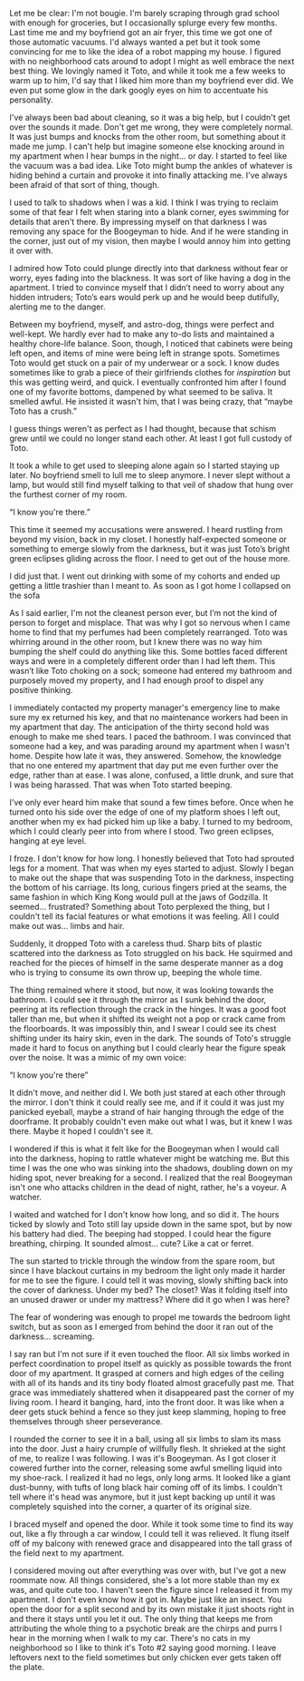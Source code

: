 Let me be clear: I'm not bougie. I'm barely scraping through grad school with enough for groceries, but I occasionally splurge every few months. Last time me and my boyfriend got an air fryer, this time we got one of those automatic vacuums. I'd always wanted a pet but it took some convincing for me to like the idea of a robot mapping my house. I figured with no neighborhood cats around to adopt I might as well embrace the next best thing. We lovingly named it Toto, and while it took me a few weeks to warm up to him, I'd say that I liked him more than my boyfriend ever did. We even put some glow in the dark googly eyes on him to accentuate his personality. 

I've always been bad about cleaning, so it was a big help, but I couldn't get over the sounds it made. Don't get me wrong, they were completely normal. It was just bumps and knocks from the other room, but something about it made me jump. I can't help but imagine someone else knocking around in my apartment when I hear bumps in the night… or day. I started to feel like the vacuum was a bad idea. Like Toto might bump the ankles of whatever is hiding behind a curtain and provoke it into finally attacking me. I've always been afraid of that sort of thing, though.

I used to talk to shadows when I was a kid. I think I was trying to reclaim some of that fear I felt when staring into a blank corner, eyes swimming for details that aren't there. By impressing myself on that darkness I was removing any space for the Boogeyman to hide. And if he were standing in the corner, just out of my vision, then maybe I would annoy him into getting it over with.

I admired how Toto could plunge directly into that darkness without fear or worry, eyes fading into the blackness. It was sort of like having a dog in the apartment. I tried to convince myself that I didn’t need to worry about any hidden intruders; Toto’s ears would perk up and he would beep dutifully, alerting me to the danger. 

Between my boyfriend, myself, and astro-dog, things were perfect and well-kept. We hardly ever had to make any to-do lists and maintained a healthy chore-life balance. Soon, though, I noticed that cabinets were being left open, and items of mine were being left in strange spots. Sometimes Toto would get stuck on a pair of my underwear or a sock. I know dudes sometimes like to grab a piece of their girlfriends clothes for *inspiration* but this was getting weird, and quick. I eventually confronted him after I found one of my favorite bottoms, dampened by what seemed to be saliva. It smelled awful. He insisted it wasn't him, that I was being crazy, that “maybe Toto has a crush.” 

I guess things weren't as perfect as I had thought, because that schism grew until we could no longer stand each other. At least I got full custody of Toto. 

It took a while to get used to sleeping alone again so I started staying up later. No boyfriend smell to lull me to sleep anymore. I never slept without a lamp, but would still find myself talking to that veil of shadow that hung over the furthest corner of my room. 

“I know you're there.”

This time it seemed my accusations were answered. I heard rustling from beyond my vision, back in my closet. I honestly half-expected someone or something to emerge slowly from the darkness, but it was just Toto’s bright green eclipses gliding across the floor. I need to get out of the house more.

I did just that. I went out drinking with some of my cohorts and ended up getting a little trashier than I meant to. As soon as I got home I collapsed on the sofa 

As I said earlier, I'm not the cleanest person ever, but I’m not the kind of person to forget and misplace. That was why I got so nervous when I came home to find that my perfumes had been completely rearranged. Toto was whirring around in the other room, but I knew there was no way him bumping the shelf could do anything like this. Some bottles faced different ways and were in a completely different order than I had left them. This wasn’t like Toto choking on a sock; someone had entered my bathroom and purposely moved my property, and I had enough proof to dispel any positive thinking. 

I immediately contacted my property manager's emergency line to make sure my ex returned his key, and that no maintenance workers had been in my apartment that day. The anticipation of the thirty second hold was enough to make me shed tears. I paced the bathroom. I was convinced that someone had a key, and was parading around my apartment when I wasn't home. Despite how late it was, they answered. Somehow, the knowledge that no one entered my apartment that day put me even further over the edge, rather than at ease. I was alone, confused, a little drunk, and sure that I was being harassed. That was when Toto started beeping. 

I've only ever heard him make that sound a few times before. Once when he turned onto his side over the edge of one of my platform shoes I left out, another when my ex had picked him up like a baby. I turned to my bedroom, which I could clearly peer into from where I stood. Two green eclipses, hanging at eye level. 

I froze. I don't know for how long. I honestly believed that Toto had sprouted legs for a moment. That was when my eyes started to adjust. Slowly I began to make out the shape that was suspending Toto in the darkness, inspecting the bottom of his carriage. Its long, curious fingers pried at the seams, the same fashion in which King Kong would pull at the jaws of Godzilla. It seemed… frustrated? Something about Toto perplexed the thing, but I couldn't tell its facial features or what emotions it was feeling. All I could make out was… limbs and hair. 

Suddenly, it dropped Toto with a careless thud. Sharp bits of plastic scattered into the darkness as Toto struggled on his back. He squirmed and reached for the pieces of himself in the same desperate manner as a dog who is trying to consume its own throw up, beeping the whole time. 

The thing remained where it stood, but now, it was looking towards the bathroom. I could see it through the mirror as I sunk behind the door, peering at its reflection through the crack in the hinges. It was a good foot taller than me, but when it shifted its weight not a pop or crack came from the floorboards. It was impossibly thin, and I swear I could see its chest shifting under its hairy skin, even in the dark. The sounds of Toto's struggle made it hard to focus on anything but I could clearly hear the figure speak over the noise. It was a mimic of my own voice:

“I know you're there” 

It didn't move, and neither did I. We both just stared at each other through the mirror. I don't think it could really see me, and if it could it was just my panicked eyeball, maybe a strand of hair hanging through the edge of the doorframe. It probably couldn't even make out what I was, but it knew I was there. Maybe it hoped I couldn't see it.

I wondered if this is what it felt like for the Boogeyman when I would call into the darkness, hoping to rattle whatever might be watching me. But this time I was the one who was sinking into the shadows, doubling down on my hiding spot, never breaking for a second. I realized that the real Boogeyman isn't one who attacks children in the dead of night, rather, he's a voyeur. A watcher.

I waited and watched for I don't know how long, and so did it. The hours ticked by slowly and Toto still lay upside down in the same spot, but by now his battery had died. The beeping had stopped. I could hear the figure breathing, chirping. It sounded almost… cute? Like a cat or ferret.

The sun started to trickle through the window from the spare room, but since I have blackout curtains in my bedroom the light only made it harder for me to see the figure. I could tell it was moving, slowly shifting back into the cover of darkness. Under my bed? The closet? Was it folding itself into an unused drawer or under my mattress? Where did it go when I was here? 

The fear of wondering was enough to propel me towards the bedroom light switch, but as soon as I emerged from behind the door it ran out of the darkness… screaming.

I say ran but I'm not sure if it even touched the floor. All six limbs worked in perfect coordination to propel itself as quickly as possible towards the front door of my apartment. It grasped at corners and high edges of the ceiling with all of its hands and its tiny body floated almost gracefully past me. That grace was immediately shattered when it disappeared past the corner of my living room. I heard it banging, hard, into the front door. It was like when a deer gets stuck behind a fence so they just keep slamming, hoping to free themselves through sheer perseverance. 

I rounded the corner to see it in a ball, using all six limbs to slam its mass into the door. Just a hairy crumple of willfully flesh. It shrieked at the sight of me, to realize I was following. I was it's Boogeyman. As I got closer it cowered further into the corner, releasing some awful smelling liquid into my shoe-rack. I realized it had no legs, only long arms. It looked like a giant dust-bunny, with tufts of long black hair coming off of its limbs. I couldn't tell where it's head was anymore, but it just kept backing up until it was completely squished into the corner, a quarter of its original size. 

I braced myself and opened the door.  While it took some time to find its way out, like a fly through a car window, I could tell it was relieved. It flung itself off of my balcony with renewed grace and disappeared into the tall grass of the field next to my apartment. 

I considered moving out after everything was over with, but I've got a new roommate now. All things considered, she's a lot more stable than my ex was, and quite cute too. I haven't seen the figure since I released it from my apartment. I don't even know how it got in. Maybe just like an insect. You open the door for a split second and by its own mistake it just shoots right in and there it stays until you let it out. The only thing that keeps me from attributing the whole thing to a psychotic break are the chirps and purrs I hear in the morning when I walk to my car. There's no cats in my neighborhood so I like to think it's Toto #2 saying good morning. I leave leftovers next to the field sometimes but only chicken ever gets taken off the plate. 
